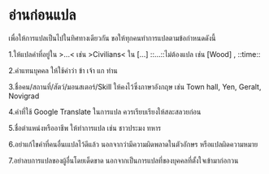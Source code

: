 # อ่านก่อนแปล

<p>เพื่อให้การแปลเป็นไปในทิศทางเดียวกัน ขอให้ทุกคนทำการแปลตามข้อกำหนดดังนี้</p>
<p>1.ให้แปลคำที่อยู่ใน >...< เช่น >Civilians< ใน [...] ::...::ไม่ต้องแปล เช่น [Wood] , ::time::</p>
<p>2.คำแทนบุคคล ให้ใช้คำว่า ข้า เจ้า แก ท่าน</p>
<p>3.ชื่อคน/สถานที่/สัตว์/มอนสเตอร์/Skill ให้คงไว้ซึ่งภาษาอังกฤษ เช่น Town hall, Yen, Geralt, Novigrad</p>
<p>4.คำที่ใช้ Google Translate ในการแปล ควรเรียบเรียงให้สละสลวยก่อน</p>
<p>5.ชื่อตำแหน่งหรืออาชีพ ให้ทำการแปล เช่น ชาวประมง ทหาร </p>
<p>6.อย่าแก้ไขคำที่คนอื่นเแปลไว้ดีแล้ว นอกจากว่ามีความผิดพลาดในตัวอักษร หรือแปลผิดความหมาย</p>
<p>7.อย่าลบการแปลของผู้อื่นโดยเด็ดขาด นอกจากเป็นการแปลที่ของบุคคลที่ตั้งใจเข้ามาก่อกวน</p>
